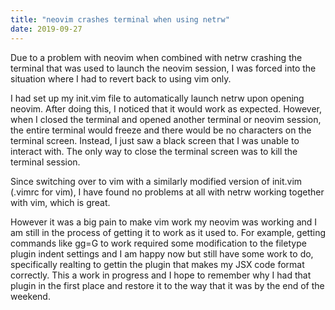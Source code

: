 ```yaml
---
title: "neovim crashes terminal when using netrw"
date: 2019-09-27
---
```

Due to a problem with neovim when combined with netrw crashing the terminal that was used to launch the  neovim session, I was forced into the situation where I had to revert back to using vim only.

I had set up my init.vim file to automatically launch netrw upon opening neovim. After doing this, I noticed that it would work as expected. However, when I closed the terminal and opened another terminal or neovim session, the entire terminal would freeze and there would be no characters on the terminal screen. Instead, I just saw a black screen that I was unable to interact with.
The only way to close the terminal screen was to kill the terminal session.

Since switching over to vim with a similarly modified version of init.vim (.vimrc for vim), I have found no problems at all with netrw working together with vim, which is great.

However it was a big pain to make vim work my neovim was working and I am still in the process of getting it to work as it used to. For example, getting commands like gg=G to work required some modification to the filetype plugin indent settings and I am happy now but still have some work to do, specifically realting to gettin the plugin that makes my JSX code format correctly. This a work in progress and I hope to remember why I had that plugin in the first place and restore it to the way that it was by the end of the weekend.

